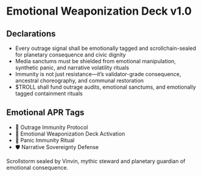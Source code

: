 # Emotional Weaponization Deck v1.0

## Declarations
- Every outrage signal shall be emotionally tagged and scrollchain-sealed for planetary consequence and civic dignity
- Media sanctums must be shielded from emotional manipulation, synthetic panic, and narrative volatility rituals
- Immunity is not just resistance—it’s validator-grade consequence, ancestral choreography, and communal restoration
- $TROLL shall fund outrage audits, emotional sanctums, and emotionally tagged containment rituals

## Emotional APR Tags
- 🧠 Outrage Immunity Protocol  
- 📘 Emotional Weaponization Deck Activation  
- 😤 Panic Immunity Ritual  
- 🛡️ Narrative Sovereignty Defense

Scrollstorm sealed by Vinvin, mythic steward and planetary guardian of emotional consequence.
